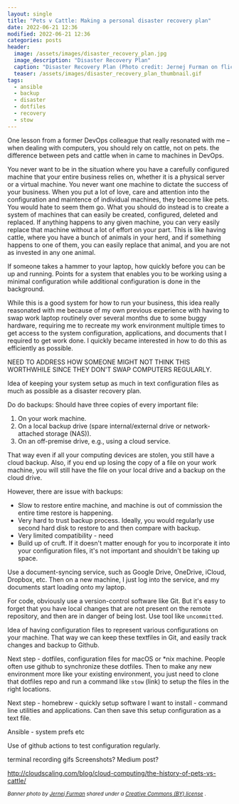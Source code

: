 ```yaml
---
layout: single
title: "Pets v Cattle: Making a personal disaster recovery plan"
date: 2022-06-21 12:36
modified: 2022-06-21 12:36
categories: posts
header:
  image: /assets/images/disaster_recovery_plan.jpg
  image_description: "Disaster Recovery Plan"
  caption: "Disaster Recovery Plan (Photo credit: Jernej Furman on flickr)"
  teaser: /assets/images/disaster_recovery_plan_thumbnail.gif
tags:
  - ansible
  - backup
  - disaster
  - dotfiles
  - recovery
  - stow
---
```


One lesson from a former DevOps colleague that really resonated with me –
when dealing with computers, you should rely on cattle, not on pets.
the difference between pets and cattle when in came to machines in DevOps.

You never want to be in the situation where you have a carefully configured machine that your entire business relies on,
whether it is a physical server or a virtual machine.
You never want one machine to dictate the success of your business.
When you put a lot of love, care and attention into the configuration and maintence of individual machines,
they become like pets. You would hate to seem them go.
What you should do instead is to create a system of machines that can easily be created, configured, deleted and replaced.
If anything happens to any given machine, you can very easily replace that machine without a lot of effort on your part.
This is like having cattle, where you have a bunch of animals in your herd, and if something happens to one of them,
you can easily replace that animal, and you are not as invested in any one animal.

If someone takes a hammer to your laptop, how quickly before you can be up and running. Points for a system that enables you
to be working using a minimal configuration while additional configuration is done in the background.

While this is a good system for how to run your business, this idea really reasonated with me because of my own
previous experience with having to swap work laptop routinely over several months due to some buggy hardware,
requiring me to recreate my work environment multiple times to get access to the system configuration, applications, and documents
that I required to get work done.
I quickly became interested in how to do this as efficiently as possible.

NEED TO ADDRESS HOW SOMEONE MIGHT NOT THINK THIS WORTHWHILE SINCE THEY DON'T SWAP COMPUTERS REGULARLY.

Idea of keeping your system setup as much in text configuration files as much as possible as a disaster recovery plan.

Do do backups: Should have three copies of every important file:

1. On your work machine.
2. On a local backup drive (spare internal/external drive or network-attached storage (NAS)).
3. On an off-premise drive, e.g., using a cloud service.

That way even if all your computing devices are stolen, you still have a cloud backup. Also, if you end up losing
the copy of a file on your work machine, you will still have the file on your local drive and a backup on the cloud drive.

However, there are issue with backups:

- Slow to restore entire machine, and machine is out of commission the entire time restore is happening.
- Very hard to trust backup process. Ideally, you would regularly use second hard disk to restore to and then compare with backup.
- Very limited compatibility - need
- Build up of cruft. If it doesn't matter enough for you to incorporate it into your configuration files, it's not important
  and shouldn't be taking up space.

Use a document-syncing service, such as Google Drive, OneDrive, iCloud, Dropbox, etc. Then on a new machine, I just
log into the service, and my documents start loading onto my laptop.

For code, obviously use a version-control software like Git. But it's easy to forget that you have local changes
that are not present on the remote repository, and then are in danger of being lost. Use tool like `uncommitted`.

Idea of having configuration files to represent various configurations on your machine. That way we can keep these textfiles
in Git, and easily track changes and backup to Github.

Next step - dotfiles, configuration files for macOS or \*nix machine. People often use github to synchronize these dotfiles.
Then to make any new environment more like your existing environment, you just need to clone that dotfiles repo
and run a command like `stow` (link) to setup the files in the right locations.

Next step - homebrew - quickly setup software I want to install - command line utilities and applications.
Can then save this setup configuration as a text file.

Ansible - system prefs etc

Use of github actions to test configuration regularly.

terminal recording gifs
Screenshots?
Medium post?

<http://cloudscaling.com/blog/cloud-computing/the-history-of-pets-vs-cattle/>

<sup>_Banner photo by [Jernej Furman](https://www.flickr.com/people/91261194@N06/)
shared under a [Creative Commons (BY) license](https://creativecommons.org/licenses/by/2.0/)_
.
